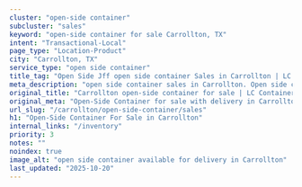 ```yaml
---
cluster: "open-side container"
subcluster: "sales"
keyword: "open-side container for sale Carrollton, TX"
intent: "Transactional-Local"
page_type: "Location-Product"
city: "Carrollton, TX"
service_type: "open side container"
title_tag: "Open Side Jff open side container Sales in Carrollton | LC Container"
meta_description: "open side container sales in Carrollton. Open side containers for oversized cargo. Fast delivery, competitive pricing. Serving open side container area. Quote ID: CC4. Call (214) 524-4168 for your free quote today."
original_title: "Carrollton open-side container for sale | LC Container"
original_meta: "Open-Side Container for sale with delivery in Carrollton, TX. LC Container — local Since 2003. Get pricing today."
url_slug: "/carrollton/open-side-container/sales"
h1: "Open-Side Container For Sale in Carrollton"
internal_links: "/inventory"
priority: 3
notes: ""
noindex: true
image_alt: "open side container available for delivery in Carrollton"
last_updated: "2025-10-20"
---
```


<!-- TODO: Add unique city/inventory copy, images, and internal links here. -->
